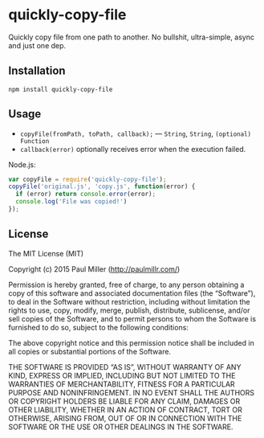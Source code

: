 # quickly-copy-file

Quickly copy file from one path to another. No bullshit, ultra-simple, async and just one dep.

## Installation

`npm install quickly-copy-file`

## Usage

* `copyFile(fromPath, toPath, callback);` — `String`, `String`, `(optional) Function`
* `callback(error)` optionally receives error when the execution failed.

Node.js:

```javascript
var copyFile = require('quickly-copy-file');
copyFile('original.js', 'copy.js', function(error) {
  if (error) return console.error(error);
  console.log('File was copied!')
});
```

## License

The MIT License (MIT)

Copyright (c) 2015 Paul Miller (http://paulmillr.com/)

Permission is hereby granted, free of charge, to any person obtaining a copy
of this software and associated documentation files (the “Software”), to deal
in the Software without restriction, including without limitation the rights
to use, copy, modify, merge, publish, distribute, sublicense, and/or sell
copies of the Software, and to permit persons to whom the Software is
furnished to do so, subject to the following conditions:

The above copyright notice and this permission notice shall be included in
all copies or substantial portions of the Software.

THE SOFTWARE IS PROVIDED “AS IS”, WITHOUT WARRANTY OF ANY KIND, EXPRESS OR
IMPLIED, INCLUDING BUT NOT LIMITED TO THE WARRANTIES OF MERCHANTABILITY,
FITNESS FOR A PARTICULAR PURPOSE AND NONINFRINGEMENT. IN NO EVENT SHALL THE
AUTHORS OR COPYRIGHT HOLDERS BE LIABLE FOR ANY CLAIM, DAMAGES OR OTHER
LIABILITY, WHETHER IN AN ACTION OF CONTRACT, TORT OR OTHERWISE, ARISING FROM,
OUT OF OR IN CONNECTION WITH THE SOFTWARE OR THE USE OR OTHER DEALINGS IN
THE SOFTWARE.
